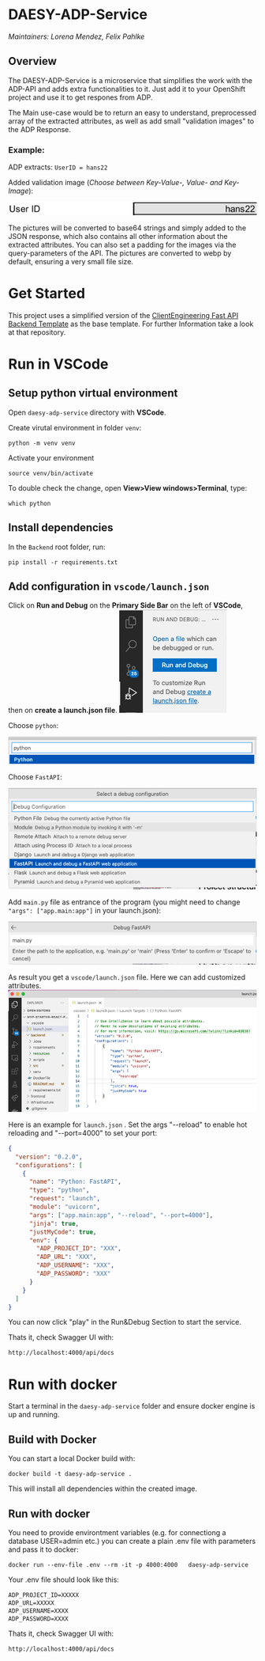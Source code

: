 # DAESY-ADP-Service

_Maintainers: Lorena Mendez, Felix Pahlke_

## Overview

The DAESY-ADP-Service is a microservice that simplifies the work with the ADP-API and adds extra functionalities to it. Just add it to your OpenShift project and use it to get respones from ADP.

The Main use-case would be to return an easy to understand, preprocessed array of the extracted attributes, as well as add small "validation images" to the ADP Response.

### Example:

ADP extracts: `UserID = hans22`

Added validation image (_Choose between Key-Value-, Value- and Key-Image_):

![source folder](resources/user-id-pic.webp)

The pictures will be converted to base64 strings and simply added to the JSON response, which also contains all other information about the extracted attributes. You can also set a padding for the images via the query-parameters of the API. The pictures are converted to webp by default, ensuring a very small file size.

# Get Started

This project uses a simplified version of the [ClientEngineering Fast API Backend Template](https://github.ibm.com/technology-garage-dach/python-fastapi) as the base template. For further Information take a look at that repository.

# Run in VSCode

## Setup python virtual environment

Open `daesy-adp-service` directory with **VSCode**.

Create virutal environment in folder `venv`:

```
python -m venv venv
```

Activate your environment

```
source venv/bin/activate
```

To double check the change, open **View>View windows>Terminal**, type:

```
which python
```

## Install dependencies

In the `Backend` root folder, run:

```
pip install -r requirements.txt
```

## Add configuration in `vscode/launch.json`

Click on **Run and Debug** on the **Primary Side Bar** on the left of **VSCode**, then on **create a launch.json file**.
![source folder](resources/vscode-add.png)

Choose `python`:

![source folder](resources/vscode-python.png)

Choose `FastAPI`:

![source folder](resources/vscode-fastapi.png)

Add `main.py` file as entrance of the program (you might need to change `"args": ["app.main:app"]` in your launch.json):

![source folder](resources/vscode-main.png)

As result you get a `vscode/launch.json` file. Here we can add customized attributes.
![source folder](resources/vscode-launch.png)

Here is an example for `launch.json` . Set the args "--reload" to enable hot reloading and "--port=4000" to set your port:

```json
{
  "version": "0.2.0",
  "configurations": [
    {
      "name": "Python: FastAPI",
      "type": "python",
      "request": "launch",
      "module": "uvicorn",
      "args": ["app.main:app", "--reload", "--port=4000"],
      "jinja": true,
      "justMyCode": true,
      "env": {
        "ADP_PROJECT_ID": "XXX",
        "ADP_URL": "XXX",
        "ADP_USERNAME": "XXX",
        "ADP_PASSWORD": "XXX"
      }
    }
  ]
}
```

You can now click "play" in the Run&Debug Section to start the service.

Thats it, check Swagger UI with:

```
http://localhost:4000/api/docs
```

# Run with docker

Start a terminal in the `daesy-adp-service` folder and ensure docker engine is up and running.

## Build with Docker

You can start a local Docker build with:

```
docker build -t daesy-adp-service .
```

This will install all dependencies within the created image.

## Run with docker

You need to provide environtment variables (e.g. for connectiong a database USER=admin etc.) you can create a plain .env file with parameters and pass it to docker:

```
docker run --env-file .env --rm -it -p 4000:4000   daesy-adp-service
```

Your .env file should look like this:

```
ADP_PROJECT_ID=XXXXX
ADP_URL=XXXXX
ADP_USERNAME=XXXX
ADP_PASSWORD=XXXX
```

Thats it, check Swagger UI with:

```
http://localhost:4000/api/docs
```

